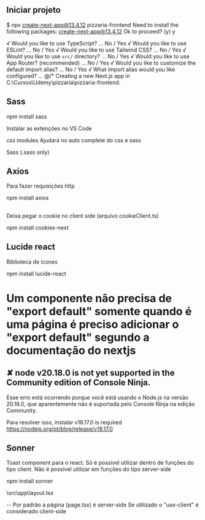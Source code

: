 ## Iniciar projeto

$ npx create-next-app@13.4.12 pizzaria-frontend
Need to install the following packages:
create-next-app@13.4.12
Ok to proceed? (y) y

√ Would you like to use TypeScript? ... No / Yes
√ Would you like to use ESLint? ... No / Yes
√ Would you like to use Tailwind CSS? ... No / Yes
√ Would you like to use `src/` directory? ... No / Yes
√ Would you like to use App Router? (recommended) ... No / Yes
√ Would you like to customize the default import alias? ... No / Yes
√ What import alias would you like configured? ... @/*
Creating a new Next.js app in C:\Cursos\Udemy\pizzaria\pizzaria-frontend.

## Sass

npm install sass

Instalar as extenções no VS Code

css modules
Ajudará no auto complete do css e sass

Sass (.sass only)

## Axios

Para fazer requisições http

npm install axios

##

Deixa pegar o cookie no client side (arquivo cookieClient.ts)

npm install cookies-next

## Lucide react
Biblioteca de ícones 

npm install lucide-react

# Um componente não precisa de "export default" somente quando é uma página é preciso adicionar o "export default" segundo a documentação do nextjs

## ✘ node v20.18.0 is not yet supported in the Community edition of Console Ninja.

Esse erro está ocorrendo porque você está usando o Node.js na versão 20.18.0, que aparentemente não é suportada pelo Console Ninja na edição Community.

Para resolver isso, instalar v18.17.0 is required
https://nodejs.org/pt/blog/release/v18.17.0

## Sonner

Toast component para o react. Só é possível utilizar dentro de funções do tipo client. Não é possível utilizar em funções do tipo server-side

npm install sonner

\src\app\layout.tsx


--
Por padrão a página (page.tsx) é server-side
Se utilizado o "use-client" é considerado client-side